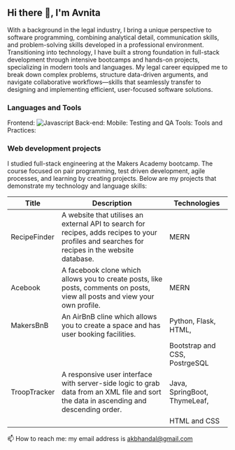 ## Hi there 👋, I'm Avnita

With a background in the legal industry, I bring a unique perspective to software programming, combining analytical detail, communication skills, and problem-solving skills developed in a professional environment. Transitioning into technology, I have built a strong foundation in full-stack development through intensive bootcamps and hands-on projects, specializing in modern tools and languages. My legal career equipped me to break down complex problems, structure data-driven arguments, and navigate collaborative workflows—skills that seamlessly transfer to designing and implementing efficient, user-focused software solutions.

<!--### What I am currently working on:
What I am currently working on:
-	Health Tracker Project
-	Keeping my skills sharp – reading … and studying ….

-->
### Languages and Tools

Frontend: ![Javascript](images/JS.png.png)
Back-end:
Mobile:
Testing and QA Tools:
Tools and Practices:

### Web development projects
I studied full-stack engineering at the Makers Academy bootcamp. The course focused on pair programming, test driven development, agile processes, and learning by creating projects. Below are my projects that demonstrate my technology and language skills:


| Title	        | Description	                                                                                                                                      | Technologies                  |
| ------------- | --------------------------------------------------------------------------------------------------------------------------------------------------|-------------------------------|
| RecipeFinder	| A website that utilises an external API to search for recipes, adds recipes to your profiles and searches for recipes in the website database.    | MERN                          |
|	Acebook	      | A facebook clone which allows you to create posts, like posts, comments on posts, view all posts and view your own profile.	                      | MERN                          |
| MakersBnB	    | An AirBnB cline which allows you to create a space and has user booking facilities.	                                                              | Python, Flask, HTML,          |
|               |                                                                                                                                                   | Bootstrap and CSS, PostrgeSQL |
| TroopTracker  |	A responsive user interface with server-side logic to grab data from an XML file and sort the data in ascending and descending order.	            | Java, SpringBoot, ThymeLeaf,  |
|               |                                                                                                                                                   | HTML and CSS                  |

📫 How to reach me: my email address is akbhandal@gmail.com
<!--
**NeetKB/NeetKB** is a ✨ _special_ ✨ repository because its `README.md` (this file) appears on your GitHub profile.

Here are some ideas to get you started:

- 🔭 I’m currently working on ...

- 👯 I’m looking to collaborate on ...
- 🤔 I’m looking for help with ...
- 💬 Ask me about ...
- 📫 How to reach me: ...
- 😄 Pronouns: ...
- ⚡ Fun fact: ...
-->
